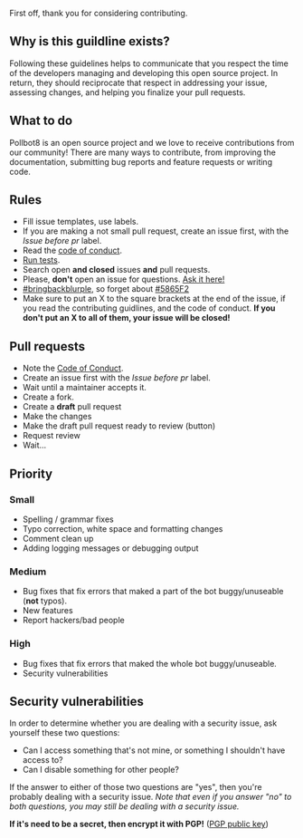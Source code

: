 First off, thank you for considering contributing.

## Why is this guildline exists?
Following these guidelines helps to communicate that you respect the time of the developers managing and developing this open source project. In return, they should reciprocate that respect in addressing your issue, assessing changes, and helping you finalize your pull requests.

## What to do
Pollbot8 is an open source project and we love to receive contributions from our community! There are many ways to contribute, from improving the documentation, submitting bug reports and feature requests or writing code.

## Rules
* Fill issue templates, use labels.
* If you are making a not small pull request, create an issue first, with the *Issue before pr* label.
* Read the [code of conduct](CODE_OF_CONDUCT.md).
* [Run tests](https://github.com/koviubi56/YUU8/blob/main/.travis.yml#L12).
* Search open **and closed** issues **and** pull requests.
* Please, **don't** open an issue for questions. [Ask it here!](https://github.com/koviubi56/YUU8/discussions/categories/q-a)
* [#bringbackblurple](https://www.reddit.com/r/discordapp/comments/n9tb4j/bringbackblurple/), so forget about [#5865F2](http://coolors.co/5865F2)
* Make sure to put an X to the square brackets at the end of the issue, if you read the contributing guidlines, and the code of conduct. **If you don't put an X to all of them, your issue will be closed!**

## Pull requests
* Note the [Code of Conduct](CODE_OF_CONDUCT.md). 
* Create an issue first with the *Issue before pr* label.
* Wait until a maintainer accepts it.
* Create a fork.
* Create a **draft** pull request
* Make the changes
* Make the draft pull request ready to review (button)
* Request review
* Wait...

## Priority
### Small
* Spelling / grammar fixes
* Typo correction, white space and formatting changes
* Comment clean up
* Adding logging messages or debugging output
### Medium
* Bug fixes that fix errors that maked a part of the bot buggy/unuseable (**not** typos).
* New features
* Report hackers/bad people
### High
* Bug fixes that fix errors that maked the whole bot buggy/unuseable.
* Security vulnerabilities

## Security vulnerabilities
In order to determine whether you are dealing with a security issue, ask yourself these two questions:

* Can I access something that's not mine, or something I shouldn't have access to?
* Can I disable something for other people?

If the answer to either of those two questions are "yes", then you're probably dealing with a security issue. *Note that even if you answer "no" to both questions, you may still be dealing with a security issue.*

**If it's need to be a secret, then encrypt it with PGP!** ([PGP public key](SECURITY.md#pgp-public-key))
